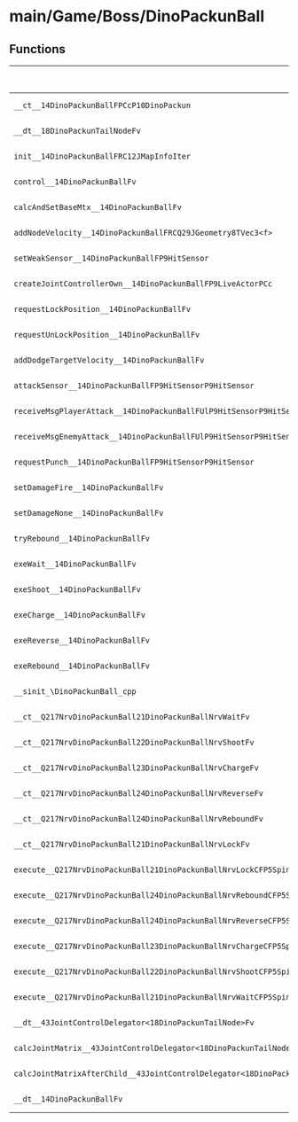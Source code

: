 # main/Game/Boss/DinoPackunBall

## Functions

| Name | Address | Match % |
|------|---------|---------|
| `__ct__14DinoPackunBallFPCcP10DinoPackun` | `0x800457FC` | :x: (0.0%) |
| `__dt__18DinoPackunTailNodeFv` | `0x80045880` | :x: (0.0%) |
| `init__14DinoPackunBallFRC12JMapInfoIter` | `0x800458DC` | :x: (0.0%) |
| `control__14DinoPackunBallFv` | `0x800459D4` | :x: (0.0%) |
| `calcAndSetBaseMtx__14DinoPackunBallFv` | `0x80045ABC` | :x: (0.0%) |
| `addNodeVelocity__14DinoPackunBallFRCQ29JGeometry8TVec3<f>` | `0x80045AF8` | :x: (0.0%) |
| `setWeakSensor__14DinoPackunBallFP9HitSensor` | `0x80045B98` | :x: (0.0%) |
| `createJointControllerOwn__14DinoPackunBallFP9LiveActorPCc` | `0x80045BA0` | :x: (0.0%) |
| `requestLockPosition__14DinoPackunBallFv` | `0x80045C7C` | :x: (0.0%) |
| `requestUnLockPosition__14DinoPackunBallFv` | `0x80045CB4` | :x: (0.0%) |
| `addDodgeTargetVelocity__14DinoPackunBallFv` | `0x80045CF4` | :x: (0.0%) |
| `attackSensor__14DinoPackunBallFP9HitSensorP9HitSensor` | `0x80045E70` | :x: (0.0%) |
| `receiveMsgPlayerAttack__14DinoPackunBallFUlP9HitSensorP9HitSensor` | `0x8004601C` | :x: (0.0%) |
| `receiveMsgEnemyAttack__14DinoPackunBallFUlP9HitSensorP9HitSensor` | `0x800460C4` | :x: (0.0%) |
| `requestPunch__14DinoPackunBallFP9HitSensorP9HitSensor` | `0x800460EC` | :x: (0.0%) |
| `setDamageFire__14DinoPackunBallFv` | `0x8004617C` | :x: (0.0%) |
| `setDamageNone__14DinoPackunBallFv` | `0x80046194` | :x: (0.0%) |
| `tryRebound__14DinoPackunBallFv` | `0x800461AC` | :x: (0.0%) |
| `exeWait__14DinoPackunBallFv` | `0x80046248` | :x: (0.0%) |
| `exeShoot__14DinoPackunBallFv` | `0x8004631C` | :x: (0.0%) |
| `exeCharge__14DinoPackunBallFv` | `0x8004640C` | :x: (0.0%) |
| `exeReverse__14DinoPackunBallFv` | `0x800464D8` | :x: (0.0%) |
| `exeRebound__14DinoPackunBallFv` | `0x8004659C` | :x: (0.0%) |
| `__sinit_\DinoPackunBall_cpp` | `0x8004660C` | :x: (0.0%) |
| `__ct__Q217NrvDinoPackunBall21DinoPackunBallNrvWaitFv` | `0x80046658` | :x: (0.0%) |
| `__ct__Q217NrvDinoPackunBall22DinoPackunBallNrvShootFv` | `0x80046668` | :x: (0.0%) |
| `__ct__Q217NrvDinoPackunBall23DinoPackunBallNrvChargeFv` | `0x80046678` | :x: (0.0%) |
| `__ct__Q217NrvDinoPackunBall24DinoPackunBallNrvReverseFv` | `0x80046688` | :x: (0.0%) |
| `__ct__Q217NrvDinoPackunBall24DinoPackunBallNrvReboundFv` | `0x80046698` | :x: (0.0%) |
| `__ct__Q217NrvDinoPackunBall21DinoPackunBallNrvLockFv` | `0x800466A8` | :x: (0.0%) |
| `execute__Q217NrvDinoPackunBall21DinoPackunBallNrvLockCFP5Spine` | `0x800466B8` | :x: (0.0%) |
| `execute__Q217NrvDinoPackunBall24DinoPackunBallNrvReboundCFP5Spine` | `0x800466BC` | :x: (0.0%) |
| `execute__Q217NrvDinoPackunBall24DinoPackunBallNrvReverseCFP5Spine` | `0x800466C4` | :x: (0.0%) |
| `execute__Q217NrvDinoPackunBall23DinoPackunBallNrvChargeCFP5Spine` | `0x800466CC` | :x: (0.0%) |
| `execute__Q217NrvDinoPackunBall22DinoPackunBallNrvShootCFP5Spine` | `0x800466D4` | :x: (0.0%) |
| `execute__Q217NrvDinoPackunBall21DinoPackunBallNrvWaitCFP5Spine` | `0x800466DC` | :x: (0.0%) |
| `__dt__43JointControlDelegator<18DinoPackunTailNode>Fv` | `0x800466E4` | :x: (0.0%) |
| `calcJointMatrix__43JointControlDelegator<18DinoPackunTailNode>FPQ29JGeometry64TPosition3<Q29JGeometry38TMatrix34<Q29JGeometry13SMatrix34C<f>>>RC19JointControllerInfo` | `0x80046724` | :x: (0.0%) |
| `calcJointMatrixAfterChild__43JointControlDelegator<18DinoPackunTailNode>FPQ29JGeometry64TPosition3<Q29JGeometry38TMatrix34<Q29JGeometry13SMatrix34C<f>>>RC19JointControllerInfo` | `0x8004678C` | :x: (0.0%) |
| `__dt__14DinoPackunBallFv` | `0x800467F4` | :x: (0.0%) |